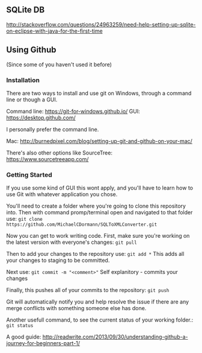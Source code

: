 ## SQLite DB

http://stackoverflow.com/questions/24963259/need-help-setting-up-sqlite-on-eclipse-with-java-for-the-first-time

## Using Github

(Since some of you haven't used it before)

### Installation 
There are two ways to install and use git on Windows, through a command line or though a GUI.

Command line: https://git-for-windows.github.io/
GUI: https://desktop.github.com/

I personally prefer the command line.

Mac: 
http://burnedpixel.com/blog/setting-up-git-and-github-on-your-mac/

There's also other options like SourceTree:
https://www.sourcetreeapp.com/

### Getting Started

If you use some kind of GUI this wont apply, and you'll have to learn how to use Git with whatever application you chose.

You'll need to create a folder where you're going to clone this repository into. Then with command promp/terminal open and navigated to that folder use:
`git clone https://github.com/MichaelCDormann/SQLToXMLConverter.git` 

Now you can get to work writing code. First, make sure you're working on the latest version with everyone's changes:
 `git pull`
 
Then to add your changes to the repository use:
`git add *`
This adds all your changes to staging to be committed. 

Next use:
`git commit -m "<comment>"`
Self explanitory - commits your changes

Finally, this pushes all of your commits to the repository:
`git push`

Git will automatically notify you and help resolve the issue if there are any merge conflicts with something someone else has done.

Another usefull command, to see the current status of your working folder.:
`git status` 

A good guide:
http://readwrite.com/2013/09/30/understanding-github-a-journey-for-beginners-part-1/
